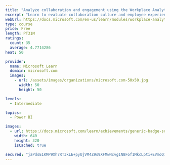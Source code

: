```yaml
---
title: "Analyze collaboration and engagement using the Workplace Analytics Ways of working assessment dashboard"
excerpt: "Learn to evaluate collaboration culture and employee experience with a Power BI template using Workplace Analytics data."
webUrl: https://docs.microsoft.com/en-us/learn/modules/workplace-analytics-ways-working/
type: course
price: Free
length: PT31M
ratings:
  count: 35
  average: 4.7714286
heat: 50

provider:
  name: Microsoft Learn
  domain: microsoft.com
  images:
    - url: /assets/images/organizations/microsoft.com-50x50.jpg
      width: 50
      height: 50

levels:
  - Intermediate

topics:
  - Power BI

images:
  - url: https://docs.microsoft.com/learn/achievements/generic-badge-social.png
    width: 640
    height: 320
    isCached: true

secured: "jaPdsE1KMP9Xh7RT3kLE+pyUjVM4Z9s9XFMwNcvg1N8Fof1MkcLpti+EVmoQ7bQOmbVTUBZ/exlef/eLqY9tmCCX5hkkkYX9HUTCfridNzyLg0JiJevQY/6uGtC7Ey5mOWOQmpQT5z2gj+ZXvTkLymDo5UV/+NF01htyWWZvez7J9RA/9MD6+im5pN8IgN20CwExUy33FOhy1lBzN78oG9ek2ZKqtgQLCevaUx4wtrUlXtJQ3zaekweeHWc27/eEiT/RhFsFlE08yqYjVKj7D5Xep9QbBFmW0aOpUoX0Uy8UOwgqBJbTx451PYil2jV/6da3pGJGiOca4+C0Soj1/+sV/lDyQvuM4C6dVw8u4YCjxs1jVc5k7pMGg/RmDLbk+5bhxlPlLH3EkEq3bhw9HysSDiqrYM7rZlDgATKxekw=;NDfOzDbtRMkpbEtHi84L9w=="
---
```


